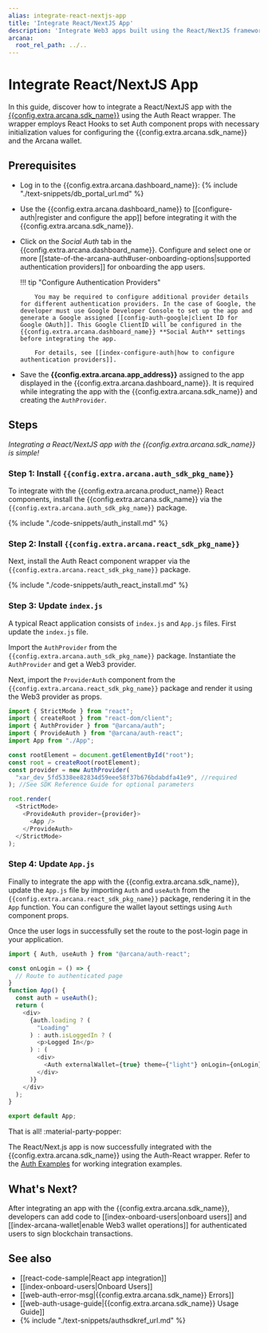 ```yaml
---
alias: integrate-react-nextjs-app
title: 'Integrate React/NextJS App'
description: 'Integrate Web3 apps built using the React/NextJS frameworks with the Arcana Auth SDK using the instructions listed here.'
arcana:
  root_rel_path: ../..
---
```


# Integrate React/NextJS App

In this guide, discover how to integrate a React/NextJS app with the [{{config.extra.arcana.sdk_name}}]({{page.meta.arcana.root_rel_path}}/concepts/authsdk.md) using the Auth React wrapper. The wrapper employs React Hooks to set Auth component props with necessary initialization values for configuring the {{config.extra.arcana.sdk_name}} and the Arcana wallet.

## Prerequisites

* Log in to the {{config.extra.arcana.dashboard_name}}: {% include "./text-snippets/db_portal_url.md" %}

* Use the {{config.extra.arcana.dashboard_name}} to [[configure-auth|register and configure the app]] before integrating it with the {{config.extra.arcana.sdk_name}}. 

* Click on the *Social Auth* tab in the {{config.extra.arcana.dashboard_name}}. Configure and select one or more [[state-of-the-arcana-auth#user-onboarding-options|supported authentication providers]] for onboarding the app users.

    !!! tip "Configure Authentication Providers"

          You may be required to configure additional provider details for different authentication providers. In the case of Google, the developer must use Google Developer Console to set up the app and generate a Google assigned [[config-auth-google|client ID for Google OAuth]]. This Google ClientID will be configured in the {{config.extra.arcana.dashboard_name}} **Social Auth** settings before integrating the app.

          For details, see [[index-configure-auth|how to configure authentication providers]].

* Save the **{{config.extra.arcana.app_address}}** assigned to the app displayed in the {{config.extra.arcana.dashboard_name}}. It is required while integrating the app with the {{config.extra.arcana.sdk_name}} and creating the `AuthProvider`. 

## Steps

*Integrating a React/NextJS app with the {{config.extra.arcana.sdk_name}} is simple!*

### Step 1: Install `{{config.extra.arcana.auth_sdk_pkg_name}}`

To integrate with the {{config.extra.arcana.product_name}} React components, install the {{config.extra.arcana.sdk_name}} via the `{{config.extra.arcana.auth_sdk_pkg_name}}` package.

{% include "./code-snippets/auth_install.md" %}

### Step 2: Install `{{config.extra.arcana.react_sdk_pkg_name}}`

Next, install the Auth React component wrapper via the `{{config.extra.arcana.react_sdk_pkg_name}}` package. 

{% include "./code-snippets/auth_react_install.md" %}

### Step 3: Update `index.js`

A typical React application consists of `index.js` and `App.js` files. First update the `index.js` file. 

Import the `AuthProvider` from the `{{config.extra.arcana.auth_sdk_pkg_name}}` package. Instantiate the `AuthProvider` and get a Web3 provider. 

Next, import the `ProviderAuth` component from the `{{config.extra.arcana.react_sdk_pkg_name}}` package and render it using the Web3 provider as props.

```js title="index.js"
import { StrictMode } from "react";
import { createRoot } from "react-dom/client";
import { AuthProvider } from "@arcana/auth";
import { ProvideAuth } from "@arcana/auth-react";
import App from "./App";

const rootElement = document.getElementById("root");
const root = createRoot(rootElement);
const provider = new AuthProvider(
  "xar_dev_5fd5338ee82834d59eee58f37b676bdabdfa41e9", //required
); //See SDK Reference Guide for optional parameters

root.render(
  <StrictMode>
    <ProvideAuth provider={provider}>
      <App />
    </ProvideAuth>
  </StrictMode>
);
```

### Step 4: Update `App.js`

Finally to integrate the app with the {{config.extra.arcana.sdk_name}}, update the `App.js` file by importing `Auth` and `useAuth` from the `{{config.extra.arcana.react_sdk_pkg_name}}` package, rendering it in the `App` function. You can configure the wallet layout settings using `Auth` component props. 

Once the user logs in successfully set the route to the post-login page in your application.

```js title="App.js"
import { Auth, useAuth } from "@arcana/auth-react";

const onLogin = () => {
  // Route to authenticated page
}
function App() {
  const auth = useAuth();
  return (
    <div>
      {auth.loading ? (
        "Loading"
      ) : auth.isLoggedIn ? (
        <p>Logged In</p>
      ) : (
        <div>
          <Auth externalWallet={true} theme={"light"} onLogin={onLogin}/>
        </div>
      )}
    </div>
  );
}

export default App;
```

That is all! :material-party-popper:

The React/Next.js app is now successfully integrated with the {{config.extra.arcana.sdk_name}} using the Auth-React wrapper. Refer to the [Auth Examples](https://github.com/arcana-network/auth-examples) for working integration examples.

## What's Next?

After integrating an app with the {{config.extra.arcana.sdk_name}}, developers can add code to [[index-onboard-users|onboard users]] and [[index-arcana-wallet|enable Web3 wallet operations]] for authenticated users to sign blockchain transactions.

## See also

* [[react-code-sample|React app integration]]
* [[index-onboard-users|Onboard Users]]
* [[web-auth-error-msg|{{config.extra.arcana.sdk_name}} Errors]]
* [[web-auth-usage-guide|{{config.extra.arcana.sdk_name}} Usage Guide]]
* {% include "./text-snippets/authsdkref_url.md" %}
